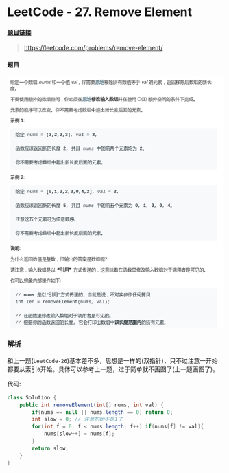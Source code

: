 # LeetCode - 27. Remove Element

#### [题目链接](https://leetcode.com/problems/remove-element/)

> https://leetcode.com/problems/remove-element/

#### 题目

![1557824207866](assets/1557824207866.png)

### 解析

和上一题(`LeetCode-26`)基本差不多，思想是一样的(双指针)，只不过注意一开始都要从索引`0`开始。具体可以参考上一题，过于简单就不画图了(上一题画图了)。

代码:

```java
class Solution {
    public int removeElement(int[] nums, int val) {
        if(nums == null || nums.length == 0) return 0;
        int slow = 0; // 注意初始不是1了
        for(int f = 0; f < nums.length; f++) if(nums[f] != val){
            nums[slow++] = nums[f];
        }
        return slow;
    }
}
```

